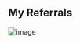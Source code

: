 ## My Referrals

![image](https://github.com/DemaPy/referral/assets/80632445/e7ce2507-7846-48c2-880f-f85736497b6a)
